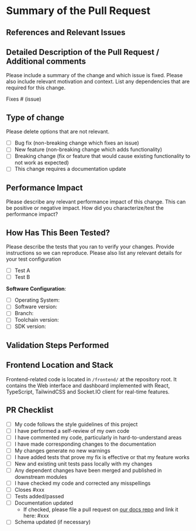 # Summary of the Pull Request

## References and Relevant Issues

## Detailed Description of the Pull Request / Additional comments

Please include a summary of the change and which issue is fixed. Please also include relevant motivation and context. List any dependencies that are required for this change.

Fixes # (issue)

## Type of change

Please delete options that are not relevant.

- [ ] Bug fix (non-breaking change which fixes an issue)
- [ ] New feature (non-breaking change which adds functionality)
- [ ] Breaking change (fix or feature that would cause existing functionality to not work as expected)
- [ ] This change requires a documentation update

## Performance Impact

Please describe any relevant performance impact of this change. This can be positive or negative impact. How did you characterize/test the performance impact?

## How Has This Been Tested?

Please describe the tests that you ran to verify your changes. Provide instructions so we can reproduce. Please also list any relevant details for your test configuration

- [ ] Test A
- [ ] Test B

<!--**Hardware Configuration**:
- [ ] Dev Board
- [ ] Test rack
- [ ] DVT Boards
- [ ] Production Boards
-->

**Software Configuration**:
- [ ]  Operating System:
- [ ]  Software version:
- [ ]  Branch:
- [ ]  Toolchain version:
- [ ]  SDK version:

## Validation Steps Performed

## Frontend Location and Stack

Frontend-related code is located in `/frontend/` at the repository root. It contains the Web interface and dashboard implemented with React, TypeScript, TailwindCSS and Socket.IO client for real-time features.

## PR Checklist

- [ ] My code follows the style guidelines of this project
- [ ] I have performed a self-review of my own code
- [ ] I have commented my code, particularly in hard-to-understand areas
- [ ] I have made corresponding changes to the documentation
- [ ] My changes generate no new warnings
- [ ] I have added tests that prove my fix is effective or that my feature works
- [ ] New and existing unit tests pass locally with my changes
- [ ] Any dependent changes have been merged and published in downstream modules
- [ ] I have checked my code and corrected any misspellings
- [ ] Closes #xxx
- [ ] Tests added/passed
- [ ] Documentation updated
   - If checked, please file a pull request on [our docs repo](https://github.com/SoftwareDevLabs) and link it here: #xxx
- [ ] Schema updated (if necessary)